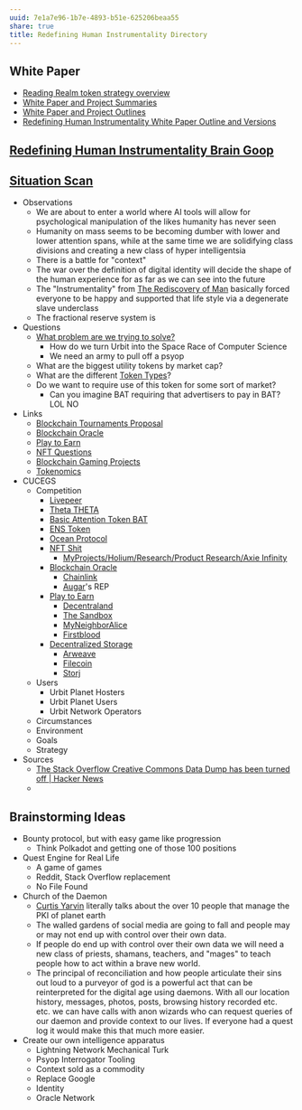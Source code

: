 ```yaml
---
uuid: 7e1a7e96-1b7e-4893-b51e-625206beaa55
share: true
title: Redefining Human Instrumentality Directory
---
```

## White Paper

* [Reading Realm token strategy overview](/undefined)
* [White Paper and Project Summaries](/4edd1389-1223-4dfa-b004-7fd601c714ad)
* [White Paper and Project Outlines](/3ebc2356-8b1a-42a2-8136-9e693039c00f)
* [Redefining Human Instrumentality White Paper Outline and Versions](/d529d7cc-2073-4451-a7c9-c0125b6f17f9)


## [Redefining Human Instrumentality Brain Goop](/undefined)

## [Situation Scan](/undefined)

* Observations
	* We are about to enter a world where AI tools will allow for psychological manipulation of the likes humanity has never seen
	* Humanity on mass seems to be becoming dumber with lower and lower attention spans, while at the same time we are solidifying class divisions and creating a new class of hyper intelligentsia
	* There is a battle for "context"
	* The war over the definition of digital identity will decide the shape of the human experience for as far as we can see into the future
	* The "Instrumentality" from [The Rediscovery of Man](/a1e22b45-2551-43af-aa2d-5f4dc4c788c8) basically forced everyone to be happy and supported that life style via a degenerate slave underclass
	* The fractional reserve system is
* Questions
	* [What problem are we trying to solve?](/undefined)
		* How do we turn Urbit into the Space Race of Computer Science
		* We need an army to pull off a psyop
	* What are the biggest utility tokens by market cap?
	* What are the different [Token Types](/undefined)?
	* Do we want to require use of this token for some sort of market?
		* Can you imagine BAT requiring that advertisers to pay in BAT? LOL NO
* Links
	* [Blockchain Tournaments Proposal](/undefined)
	* [Blockchain Oracle](/undefined)
	* [Play to Earn](/undefined)
	* [NFT Questions](/undefined)
	* [Blockchain Gaming Projects](/undefined)
	* [Tokenomics](/undefined)
* CUCEGS
	* Competition
		* [Livepeer](/undefined)
		* [Theta THETA](/undefined)
		* [Basic Attention Token  BAT](/undefined)
		* [ENS Token](/undefined)
		* [Ocean Protocol](/undefined)
		* [NFT Shit](/undefined)
			* [MyProjects/Holium/Research/Product Research/Axie Infinity](/undefined)
		* [Blockchain Oracle](/undefined)
			* [Chainlink](/undefined)
			* [Augar](/undefined)'s REP
		* [Play to Earn](/undefined)
			* [Decentraland](/3079829e-6163-4297-9701-ba03086bde7d)
			* [The Sandbox](/undefined)
			* [MyNeighborAlice](/undefined)
			* [Firstblood](/undefined)
		* [Decentralized Storage](/4eeba131-6a6e-4d85-9acc-38cf68f7c9d7)
			* [Arweave](/undefined)
			* [Filecoin](/undefined)
			* [Storj](/undefined)
	* Users
		* Urbit Planet Hosters
		* Urbit Planet Users
		* Urbit Network Operators
	* Circumstances
	* Environment
	* Goals
	* Strategy
* Sources
	* [The Stack Overflow Creative Commons Data Dump has been turned off | Hacker News](https://news.ycombinator.com/item?id=36257523)
	* 


## Brainstorming Ideas

* Bounty protocol, but with easy game like progression
	* Think Polkadot and getting one of those 100 positions
* Quest Engine for Real Life
	* A game of games
	* Reddit, Stack Overflow replacement
	* No File Found
* Church of the Daemon
	* [Curtis Yarvin](/undefined) literally talks about the over 10 people that manage the PKI of planet earth
	* The walled gardens of social media are going to fall and people may or may not end up with control over their own data.
	* If people do end up with control over their own data we will need a new class of priests, shamans, teachers, and "mages" to teach people how to act within a brave new world.
	* The principal of reconciliation and how people articulate their sins out loud to a purveyor of god is a powerful act that can be reinterpreted for the digital age using daemons. With all our location history, messages, photos, posts, browsing history recorded etc. etc. we can have calls with anon wizards who can request queries of our daemon and provide context to our lives. If everyone had a quest log it would make this that much more easier.
* Create our own intelligence apparatus
	* Lightning Network Mechanical Turk
	* Psyop Interrogator Tooling
	* Context sold as a commodity
	* Replace Google
	* Identity
	* Oracle Network